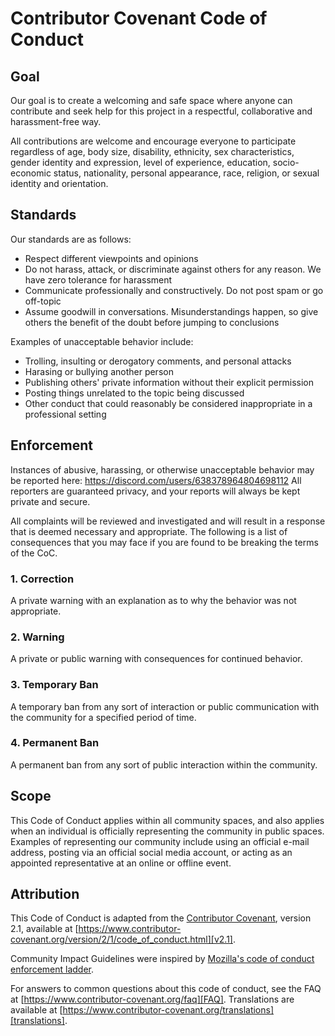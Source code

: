 # Contributor Covenant Code of Conduct

## Goal

Our goal is to create a welcoming and safe space where anyone can contribute and seek help for this project in a respectful, collaborative
and harassment-free way.

All contributions are welcome and encourage everyone to participate regardless of age, body size, disability, ethnicity, sex characteristics,
gender identity and expression, level of experience, education, socio-economic status, nationality, personal appearance, race, religion,
or sexual identity and orientation.

## Standards

Our standards are as follows:

- Respect different viewpoints and opinions
- Do not harass, attack, or discriminate against others for any reason. We have zero tolerance for harassment
- Communicate professionally and constructively. Do not post spam or go off-topic
- Assume goodwill in conversations. Misunderstandings happen, so give others the benefit of the doubt before jumping to conclusions

Examples of unacceptable behavior include:

- Trolling, insulting or derogatory comments, and personal attacks
- Harasing or bullying another person
- Publishing others' private information without their explicit permission
- Posting things unrelated to the topic being discussed
- Other conduct that could reasonably be considered inappropriate in a professional setting

## Enforcement

Instances of abusive, harassing, or otherwise unacceptable behavior may be reported here: https://discord.com/users/638378964804698112
All reporters are guaranteed privacy, and your reports will always be kept private and secure.

All complaints will be reviewed and investigated and will result in a response that is deemed necessary and appropriate.
The following is a list of consequences that you may face if you are found to be breaking the terms of the CoC.

### 1. Correction

A private warning with an explanation as to why the behavior was not appropriate.

### 2. Warning

A private or public warning with consequences for continued behavior.

### 3. Temporary Ban

A temporary ban from any sort of interaction or public communication with the community for a specified period of time.

### 4. Permanent Ban

A permanent ban from any sort of public interaction within the community.

## Scope

This Code of Conduct applies within all community spaces, and also applies when an individual is officially representing the
community in public spaces. Examples of representing our community include using an official e-mail address, posting via an official
social media account, or acting as an appointed representative at an online or offline event.

## Attribution

This Code of Conduct is adapted from the [Contributor Covenant][homepage],
version 2.1, available at
[https://www.contributor-covenant.org/version/2/1/code_of_conduct.html][v2.1].

Community Impact Guidelines were inspired by
[Mozilla's code of conduct enforcement ladder][Mozilla CoC].

For answers to common questions about this code of conduct, see the FAQ at
[https://www.contributor-covenant.org/faq][FAQ]. Translations are available at
[https://www.contributor-covenant.org/translations][translations].

[homepage]: https://www.contributor-covenant.org
[v2.1]: https://www.contributor-covenant.org/version/2/1/code_of_conduct.html
[Mozilla CoC]: https://github.com/mozilla/diversity
[FAQ]: https://www.contributor-covenant.org/faq
[translations]: https://www.contributor-covenant.org/translations
